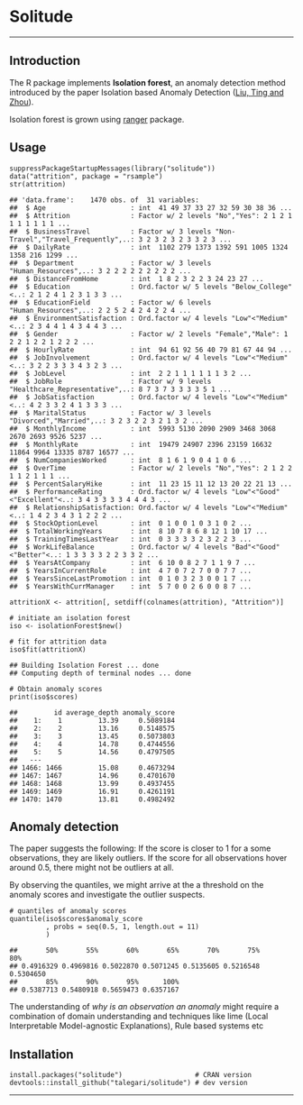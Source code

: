 Solitude
========

------------------------------------------------------------------------

Introduction
------------

The R package implements **Isolation forest**, an anomaly detection
method introduced by the paper Isolation based Anomaly Detection ([Liu,
Ting and Zhou](https://dl.acm.org/citation.cfm?id=2133363)).

Isolation forest is grown using
[ranger](https://cran.r-project.org/package=ranger) package.

Usage
-----

    suppressPackageStartupMessages(library("solitude"))
    data("attrition", package = "rsample")
    str(attrition)

    ## 'data.frame':    1470 obs. of  31 variables:
    ##  $ Age                     : int  41 49 37 33 27 32 59 30 38 36 ...
    ##  $ Attrition               : Factor w/ 2 levels "No","Yes": 2 1 2 1 1 1 1 1 1 1 ...
    ##  $ BusinessTravel          : Factor w/ 3 levels "Non-Travel","Travel_Frequently",..: 3 2 3 2 3 2 3 3 2 3 ...
    ##  $ DailyRate               : int  1102 279 1373 1392 591 1005 1324 1358 216 1299 ...
    ##  $ Department              : Factor w/ 3 levels "Human_Resources",..: 3 2 2 2 2 2 2 2 2 2 ...
    ##  $ DistanceFromHome        : int  1 8 2 3 2 2 3 24 23 27 ...
    ##  $ Education               : Ord.factor w/ 5 levels "Below_College"<..: 2 1 2 4 1 2 3 1 3 3 ...
    ##  $ EducationField          : Factor w/ 6 levels "Human_Resources",..: 2 2 5 2 4 2 4 2 2 4 ...
    ##  $ EnvironmentSatisfaction : Ord.factor w/ 4 levels "Low"<"Medium"<..: 2 3 4 4 1 4 3 4 4 3 ...
    ##  $ Gender                  : Factor w/ 2 levels "Female","Male": 1 2 2 1 2 2 1 2 2 2 ...
    ##  $ HourlyRate              : int  94 61 92 56 40 79 81 67 44 94 ...
    ##  $ JobInvolvement          : Ord.factor w/ 4 levels "Low"<"Medium"<..: 3 2 2 3 3 3 4 3 2 3 ...
    ##  $ JobLevel                : int  2 2 1 1 1 1 1 1 3 2 ...
    ##  $ JobRole                 : Factor w/ 9 levels "Healthcare_Representative",..: 8 7 3 7 3 3 3 3 5 1 ...
    ##  $ JobSatisfaction         : Ord.factor w/ 4 levels "Low"<"Medium"<..: 4 2 3 3 2 4 1 3 3 3 ...
    ##  $ MaritalStatus           : Factor w/ 3 levels "Divorced","Married",..: 3 2 3 2 2 3 2 1 3 2 ...
    ##  $ MonthlyIncome           : int  5993 5130 2090 2909 3468 3068 2670 2693 9526 5237 ...
    ##  $ MonthlyRate             : int  19479 24907 2396 23159 16632 11864 9964 13335 8787 16577 ...
    ##  $ NumCompaniesWorked      : int  8 1 6 1 9 0 4 1 0 6 ...
    ##  $ OverTime                : Factor w/ 2 levels "No","Yes": 2 1 2 2 1 1 2 1 1 1 ...
    ##  $ PercentSalaryHike       : int  11 23 15 11 12 13 20 22 21 13 ...
    ##  $ PerformanceRating       : Ord.factor w/ 4 levels "Low"<"Good"<"Excellent"<..: 3 4 3 3 3 3 4 4 4 3 ...
    ##  $ RelationshipSatisfaction: Ord.factor w/ 4 levels "Low"<"Medium"<..: 1 4 2 3 4 3 1 2 2 2 ...
    ##  $ StockOptionLevel        : int  0 1 0 0 1 0 3 1 0 2 ...
    ##  $ TotalWorkingYears       : int  8 10 7 8 6 8 12 1 10 17 ...
    ##  $ TrainingTimesLastYear   : int  0 3 3 3 3 2 3 2 2 3 ...
    ##  $ WorkLifeBalance         : Ord.factor w/ 4 levels "Bad"<"Good"<"Better"<..: 1 3 3 3 3 2 2 3 3 2 ...
    ##  $ YearsAtCompany          : int  6 10 0 8 2 7 1 1 9 7 ...
    ##  $ YearsInCurrentRole      : int  4 7 0 7 2 7 0 0 7 7 ...
    ##  $ YearsSinceLastPromotion : int  0 1 0 3 2 3 0 0 1 7 ...
    ##  $ YearsWithCurrManager    : int  5 7 0 0 2 6 0 0 8 7 ...

    attritionX <- attrition[, setdiff(colnames(attrition), "Attrition")]

    # initiate an isolation forest
    iso <- isolationForest$new()

    # fit for attrition data
    iso$fit(attritionX)

    ## Building Isolation Forest ... done
    ## Computing depth of terminal nodes ... done

    # Obtain anomaly scores
    print(iso$scores)

    ##         id average_depth anomaly_score
    ##    1:    1         13.39     0.5089184
    ##    2:    2         13.16     0.5148575
    ##    3:    3         13.45     0.5073803
    ##    4:    4         14.78     0.4744556
    ##    5:    5         14.56     0.4797505
    ##   ---                                 
    ## 1466: 1466         15.08     0.4673294
    ## 1467: 1467         14.96     0.4701670
    ## 1468: 1468         13.99     0.4937455
    ## 1469: 1469         16.91     0.4261191
    ## 1470: 1470         13.81     0.4982492

Anomaly detection
-----------------

The paper suggests the following: If the score is closer to 1 for a some
observations, they are likely outliers. If the score for all
observations hover around 0.5, there might not be outliers at all.

By observing the quantiles, we might arrive at the a threshold on the
anomaly scores and investigate the outlier suspects.

    # quantiles of anomaly scores
    quantile(iso$scores$anomaly_score
             , probs = seq(0.5, 1, length.out = 11)
             )

    ##       50%       55%       60%       65%       70%       75%       80% 
    ## 0.4916329 0.4969816 0.5022870 0.5071245 0.5135605 0.5216548 0.5304650 
    ##       85%       90%       95%      100% 
    ## 0.5387713 0.5480918 0.5659473 0.6357167

The understanding of *why is an observation an anomaly* might require a
combination of domain understanding and techniques like lime (Local
Interpretable Model-agnostic Explanations), Rule based systems etc

Installation
------------

    install.packages("solitude")                  # CRAN version
    devtools::install_github("talegari/solitude") # dev version

------------------------------------------------------------------------
